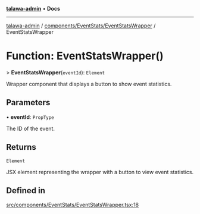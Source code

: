 [**talawa-admin**](../../../../README.md) • **Docs**

***

[talawa-admin](../../../../modules.md) / [components/EventStats/EventStatsWrapper](../README.md) / EventStatsWrapper

# Function: EventStatsWrapper()

\> **EventStatsWrapper**(`eventId`): `Element`

Wrapper component that displays a button to show event statistics.

## Parameters

• **eventId**: `PropType`

The ID of the event.

## Returns

`Element`

JSX element representing the wrapper with a button to view event statistics.

## Defined in

[src/components/EventStats/EventStatsWrapper.tsx:18](https://github.com/PalisadoesFoundation/talawa-admin/blob/6393648179f5fe59037f42564a6a7bc1ca4e7f9d/src/components/EventStats/EventStatsWrapper.tsx#L18)
